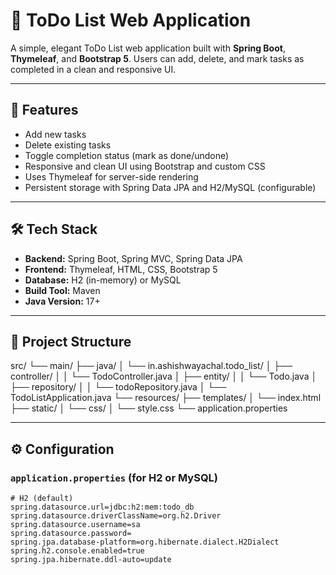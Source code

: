 # 📝 ToDo List Web Application

A simple, elegant ToDo List web application built with **Spring Boot**, **Thymeleaf**, and **Bootstrap 5**. Users can add, delete, and mark tasks as completed in a clean and responsive UI.

---

## 🚀 Features

- Add new tasks
- Delete existing tasks
- Toggle completion status (mark as done/undone)
- Responsive and clean UI using Bootstrap and custom CSS
- Uses Thymeleaf for server-side rendering
- Persistent storage with Spring Data JPA and H2/MySQL (configurable)

---

## 🛠️ Tech Stack

- **Backend:** Spring Boot, Spring MVC, Spring Data JPA
- **Frontend:** Thymeleaf, HTML, CSS, Bootstrap 5
- **Database:** H2 (in-memory) or MySQL
- **Build Tool:** Maven
- **Java Version:** 17+

---

## 📁 Project Structure

src/
└── main/
├── java/
│ └── in.ashishwayachal.todo_list/
│ ├── controller/
│ │ └── TodoController.java
│ ├── entity/
│ │ └── Todo.java
│ ├── repository/
│ │ └── todoRepository.java
│ └── TodoListApplication.java
└── resources/
├── templates/
│ └── index.html
├── static/
│ └── css/
│ └── style.css
└── application.properties



---

## ⚙️ Configuration

### `application.properties` (for H2 or MySQL)

```properties
# H2 (default)
spring.datasource.url=jdbc:h2:mem:todo_db
spring.datasource.driverClassName=org.h2.Driver
spring.datasource.username=sa
spring.datasource.password=
spring.jpa.database-platform=org.hibernate.dialect.H2Dialect
spring.h2.console.enabled=true
spring.jpa.hibernate.ddl-auto=update




